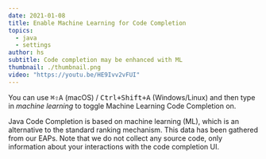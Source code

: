```yaml
---
date: 2021-01-08
title: Enable Machine Learning for Code Completion
topics:
  - java
  - settings
author: hs
subtitle: Code completion may be enhanced with ML
thumbnail: ./thumbnail.png
video: "https://youtu.be/HE9Ivv2vFUI"
---
```


You can use <kbd>⌘⇧A</kbd> (macOS) / <kbd>Ctrl+Shift+A</kbd> (Windows/Linux) and then type in _machine learning_ to toggle Machine Learning Code Completion on.

Java Code Completion is based on machine learning (ML), which is an alternative to the standard ranking mechanism. This data has been gathered from our EAPs. Note that we do not collect any source code, only information about your interactions with the code completion UI.
